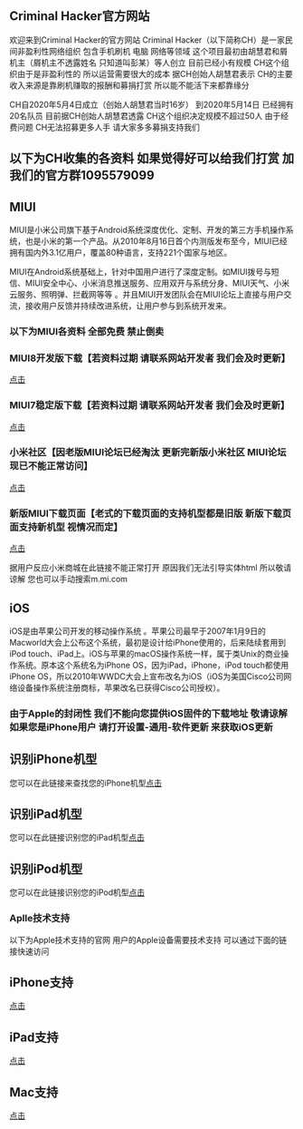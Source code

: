 ## Criminal Hacker官方网站

欢迎来到Criminal Hacker的官方网站 Criminal Hacker（以下简称CH）是一家民间非盈利性网络组织 包含手机刷机 电脑 网络等领域 这个项目最初由胡慧君和屑机主（屑机主不透露姓名 只知道叫彭某）等人创立 目前已经小有规模 CH这个组织由于是非盈利性的 所以运营需要很大的成本 据CH创始人胡慧君表示 CH的主要收入来源是靠刷机赚取的报酬和募捐打赏 所以能不能活下来都靠缘分

CH自2020年5月4日成立（创始人胡慧君当时16岁） 到2020年5月14日 已经拥有20名队员 目前据CH创始人胡慧君透露 CH这个组织决定规模不超过50人 由于经费问题 CH无法招募更多人手 请大家多多募捐支持我们

## 以下为CH收集的各资料 如果觉得好可以给我们打赏 加我们的官方群1095579099

## MIUI

MIUI是小米公司旗下基于Android系统深度优化、定制、开发的第三方手机操作系统，也是小米的第一个产品。从2010年8月16日首个内测版发布至今，MIUI已经拥有国内外3.1亿用户，覆盖80种语言，支持221个国家与地区。

MIUI在Android系统基础上，针对中国用户进行了深度定制。如MIUI拨号与短信、MIUI安全中心、小米消息推送服务、应用双开与系统分身、MIUI天气、小米云服务、照明弹、拦截网等等 。并且MIUI开发团队会在MIUI论坛上直接与用户交流，接收用户反馈并持续改进系统，让用户参与到系统开发来。

### 以下为MIUI各资料 全部免费 禁止倒卖

### MIUI8开发版下载【若资料过期 请联系网站开发者 我们会及时更新】
[点击](http://www.miui.com/zt/miui8/dev.html)

### MIUI7稳定版下载【若资料过期 请联系网站开发者 我们会及时更新】
[点击](http://www.miui.com/zt/miui7stable/download.html)

### 小米社区【因老版MIUI论坛已经淘汰 更新完新版小米社区 MIUI论坛现已不能正常访问】
[点击](https://www.xiaomi.cn/)

### 新版MIUI下载页面【老式的下载页面的支持机型都是旧版 新版下载页面支持新机型 视情况而定】
[点击](https://www.miui.com/download.html)

据用户反应小米商城在此链接不能正常打开 原因我们无法引导实体html 所以敬请谅解 您也可以手动搜索m.mi.com

## iOS

iOS是由苹果公司开发的移动操作系统 。苹果公司最早于2007年1月9日的Macworld大会上公布这个系统，最初是设计给iPhone使用的，后来陆续套用到iPod touch、iPad上。iOS与苹果的macOS操作系统一样，属于类Unix的商业操作系统。原本这个系统名为iPhone OS，因为iPad，iPhone，iPod touch都使用iPhone OS，所以2010年WWDC大会上宣布改名为iOS（iOS为美国Cisco公司网络设备操作系统注册商标，苹果改名已获得Cisco公司授权）。

### 由于Apple的封闭性 我们不能向您提供iOS固件的下载地址 敬请谅解 如果您是iPhone用户 请打开设置-通用-软件更新 来获取iOS更新

## 识别iPhone机型
您可以在此链接来查找您的iPhone机型[点击](https://support.apple.com/zh-cn/HT201296)

## 识别iPad机型
您可以在此链接识别您的iPad机型[点击](https://support.apple.com/zh-cn/HT201471)

## 识别iPod机型
您可以在此链接识别您的iPod机型[点击](https://support.apple.com/zh-cn/HT20421)

### Aplle技术支持
以下为Apple技术支持的官网 用户的Apple设备需要技术支持 可以通过下面的链接快速访问

## iPhone支持
[点击](https://support.apple.com/zh-cn/iphone)

## iPad支持
[点击](https://support.apple.com/zh-cn/ipad)

## Mac支持
[点击](https://support.apple.com/zh-cn/mac)
